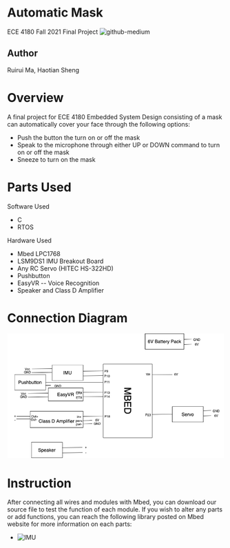 # Automatic Mask
ECE 4180 Fall 2021 Final Project
![github-medium](mask.jpg)
## Author 
Ruirui Ma, Haotian Sheng


# Overview
A final project for ECE 4180 Embedded System Design consisting of a mask can automatically cover your face through the following options:
* Push the button the turn on or off the mask
* Speak to the microphone through either UP or DOWN command to turn on or off the mask
* Sneeze to turn on the mask

# Parts Used
Software Used
* C
* RTOS

Hardware Used
* Mbed LPC1768 
* LSM9DS1 IMU Breakout Board
* Any RC Servo (HITEC HS-322HD)
* Pushbutton
* EasyVR -- Voice Recognition
* Speaker and Class D Amplifier

# Connection Diagram
![github-medium](connection.png)

# Instruction
After connecting all wires and modules with Mbed, you can download our source file to test the function of each module. If you wish to alter any parts or add functions, you can reach the following library posted on Mbed website for more information on each parts:

- ![IMU](https://os.mbed.com/components/LSM9DS1-IMU/)
